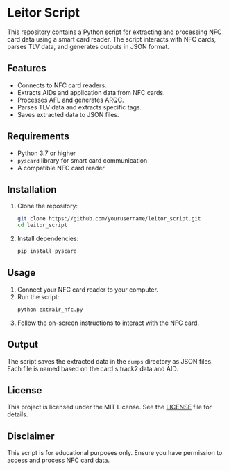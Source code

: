 # Leitor Script

This repository contains a Python script for extracting and processing NFC card data using a smart card reader. The script interacts with NFC cards, parses TLV data, and generates outputs in JSON format.

## Features

- Connects to NFC card readers.
- Extracts AIDs and application data from NFC cards.
- Processes AFL and generates ARQC.
- Parses TLV data and extracts specific tags.
- Saves extracted data to JSON files.

## Requirements

- Python 3.7 or higher
- `pyscard` library for smart card communication
- A compatible NFC card reader

## Installation

1. Clone the repository:
   ```bash
   git clone https://github.com/yourusername/leitor_script.git
   cd leitor_script
   ```

2. Install dependencies:
   ```bash
   pip install pyscard
   ```

## Usage

1. Connect your NFC card reader to your computer.
2. Run the script:
   ```bash
   python extrair_nfc.py
   ```
3. Follow the on-screen instructions to interact with the NFC card.

## Output

The script saves the extracted data in the `dumps` directory as JSON files. Each file is named based on the card's track2 data and AID.

## License

This project is licensed under the MIT License. See the [LICENSE](LICENSE) file for details.

## Disclaimer

This script is for educational purposes only. Ensure you have permission to access and process NFC card data.

